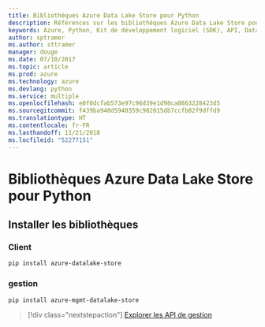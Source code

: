 ```yaml
---
title: Bibliothèques Azure Data Lake Store pour Python
description: Références sur les bibliothèques Azure Data Lake Store pour Python
keywords: Azure, Python, Kit de développement logiciel (SDK), API, Data Lake Store
author: sptramer
ms.author: sttramer
manager: douge
ms.date: 07/10/2017
ms.topic: article
ms.prod: azure
ms.technology: azure
ms.devlang: python
ms.service: multiple
ms.openlocfilehash: e0f0dcfab573e97c96d39e1d98ca8863228423d5
ms.sourcegitcommit: f439ba940d5940359c982015db7ccfb82f9dffd9
ms.translationtype: HT
ms.contentlocale: fr-FR
ms.lasthandoff: 11/21/2018
ms.locfileid: "52277151"
---
```

# <a name="azure-data-lake-store-libraries-for-python"></a>Bibliothèques Azure Data Lake Store pour Python

## <a name="install-the-libraries"></a>Installer les bibliothèques
### <a name="client"></a>Client

```bash
pip install azure-datalake-store
```

### <a name="management"></a>gestion

```bash
pip install azure-mgmt-datalake-store
```
> [!div class="nextstepaction"]
> [Explorer les API de gestion](/python/api/overview/azure/datalakestore/management)